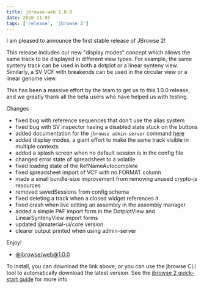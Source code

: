 ```yaml
---
title: jbrowse-web 1.0.0
date: 2020-11-05
tags: ['release', 'jbrowse 2']
---
```


I am pleased to announce the first stable release of JBrowse 2!

This release includes our new "display modes" concept which allows the
same track to be displayed in different view types. For example, the same
synteny track can be used in both a dotplot or a linear synteny view.
Similarly, a SV VCF with breakends can be used in the circular view or a
linear genome view.

This has been a massive effort by the team to get us to this 1.0.0 release,
and we greatly thank all the beta users who have helped us with testing.

Changes

- fixed bug with reference sequences that don't use the alias system
- fixed bug with SV inspector having a disabled state stuck on the buttons
- added documentation for the `jbrowse admin-server` command
  [here](/docs/quickstart_admin)
- added display modes, a giant effort to make the same track visible in
  multiple contexts
- added a splash screen when no default session is in the config file
- changed error state of spreadsheet to a volatile
- fixed loading state of the RefNameAutocomplete
- fixed spreadsheet import of VCF with no FORMAT column
- made a small bundle-size improvement from removing unused crypto-js
  resources
- removed savedSessions from config schema
- fixed deleting a track when a closed widget references it
- fixed crash when live editing an assembly in the assembly manager
- added a simple PAF import form in the DotplotView and LinearSyntenyView
  import forms
- updated @material-ui/core version
- clearer output printed when using admin-server

Enjoy!

- [@jbrowse/web@1.0.0](https://github.com/GMOD/jbrowse-components/releases/tag/@jbrowse/web@1.0.0)

To install, you can download the link above, or you can use the jbrowse CLI
tool to automatically download the latest version. See the [jbrowse 2
quick-start guide](https://jbrowse.org/jb2/docs/quickstart_web) for more info
